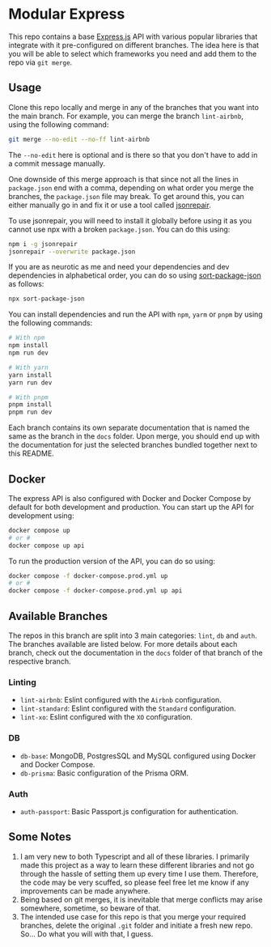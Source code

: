 # Modular Express

This repo contains a base [Express.js](https://www.npmjs.com/package/express) API with various popular libraries that integrate with it pre-configured on different branches. The idea here is that you will be able to select which frameworks you need and add them to the repo via `git merge`.

## Usage

Clone this repo locally and merge in any of the branches that you want into the main branch. For example, you can merge the branch `lint-airbnb`, using the following command:

```sh
git merge --no-edit --no-ff lint-airbnb
```

The `--no-edit` here is optional and is there so that you don't have to add in a commit message manually.

One downside of this merge approach is that since not all the lines in `package.json` end with a comma, depending on what order you merge the branches, the `package.json` file may break. To get around this, you can either manually go in and fix it or use a tool called [jsonrepair](https://www.npmjs.com/package/jsonrepair). 

To use jsonrepair, you will need to install it globally before using it as you cannot use npx with a broken `package.json`. You can do this using:

```sh
npm i -g jsonrepair
jsonrepair --overwrite package.json
```

If you are as neurotic as me and need your dependencies and dev dependencies in alphabetical order, you can do so using [sort-package-json](https://www.npmjs.com/package/sort-package-json) as follows:

```sh
npx sort-package-json
```

You can install dependencies and run the API with `npm`, `yarm` or `pnpm` by using the following commands:

```sh
# With npm
npm install
npm run dev

# With yarn
yarn install
yarn run dev

# With pnpm
pnpm install
pnpm run dev
```

Each branch contains its own separate documentation that is named the same as the branch in the `docs` folder. Upon merge, you should end up with the documentation for just the selected branches bundled together next to this README.

## Docker

The express API is also configured with Docker and Docker Compose by default for both development and production. You can start up the API for development using:

```sh
docker compose up
# or #
docker compose up api
```

To run the production version of the API, you can do so using:

```sh
docker compose -f docker-compose.prod.yml up
# or #
docker compose -f docker-compose.prod.yml up api
```

## Available Branches

The repos in this branch are split into 3 main categories: `lint`, `db` and `auth`. The branches available are listed below. For more details about each branch, check out the documentation in the `docs` folder of that branch of the respective branch.

### Linting 

* `lint-airbnb`: Eslint configured with the `Airbnb` configuration.
* `lint-standard`: Eslint configured with the `Standard` configuration.
* `lint-xo`: Eslint configured with the `XO` configuration.

### DB

* `db-base`: MongoDB, PostgresSQL and MySQL configured using Docker and Docker Compose.
* `db-prisma`: Basic configuration of the Prisma ORM.

### Auth

* `auth-passport`: Basic Passport.js configuration for authentication.


## Some Notes

1. I am very new to both Typescript and all of these libraries. I primarily made this project as a way to learn these different libraries and not go through the hassle of setting them up every time I use them. Therefore, the code may be very scuffed, so please feel free let me know if any improvements can be made anywhere.
2. Being based on git merges, it is inevitable that merge conflicts may arise somewhere, sometime, so beware of that.
3. The intended use case for this repo is that you merge your required branches, delete the original `.git` folder and initiate a fresh new repo. So... Do what you will with that, I guess.
